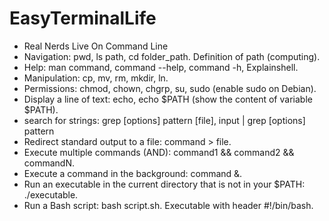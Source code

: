 # EasyTerminalLife
- Real Nerds Live On Command Line
- Navigation: pwd, ls path, cd folder_path. Definition of path (computing).
- Help: man command, command --help, command -h, Explainshell.
- Manipulation: cp, mv, rm, mkdir, ln.
- Permissions: chmod, chown, chgrp, su, sudo (enable sudo on Debian).
- Display a line of text: echo, echo $PATH (show the content of variable $PATH).
- search for strings: grep [options] pattern [file], input | grep [options] pattern
- Redirect standard output to a file: command > file.
- Execute multiple commands (AND): command1 && command2 && commandN.
- Execute a command in the background: command &.
- Run an executable in the current directory that is not in your $PATH: ./executable.
- Run a Bash script: bash script.sh. Executable with header #!/bin/bash.
